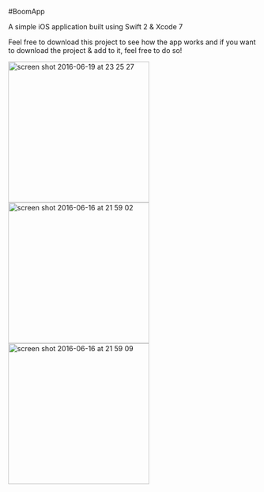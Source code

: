 #BoomApp

A simple iOS application built using Swift 2 &amp; Xcode 7

Feel free to download this project to see how the app works and if you want to download the project & add to it, feel free to do so!

<img width="285" alt="screen shot 2016-06-19 at 23 25 27" src="https://cloud.githubusercontent.com/assets/10834045/16180170/2ccf39aa-3675-11e6-9ea5-dc57954e1910.png"><img width="285" alt="screen shot 2016-06-16 at 21 59 02" src="https://cloud.githubusercontent.com/assets/10834045/16180148/5df710d0-3674-11e6-819e-a4269c819e97.png"> <img width="285" alt="screen shot 2016-06-16 at 21 59 09" src="https://cloud.githubusercontent.com/assets/10834045/16180144/42d28000-3674-11e6-9d6e-da3b59010cc8.png">
